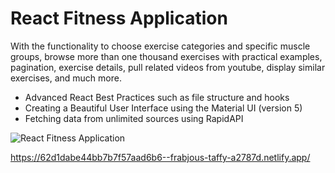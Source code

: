 # React Fitness Application



 With the functionality to choose exercise categories and specific muscle groups, browse more than one thousand exercises with practical examples, pagination, exercise  details, pull related videos from youtube, display similar exercises, and much more.

- Advanced React Best Practices such as file structure and hooks
- Creating a Beautiful User Interface using the Material UI (version 5)
- Fetching data from unlimited sources using RapidAPI

![React Fitness Application](https://i.ibb.co/Yt9spGc/image.png)
 
 https://62d1dabe44bb7b7f57aad6b6--frabjous-taffy-a2787d.netlify.app/


